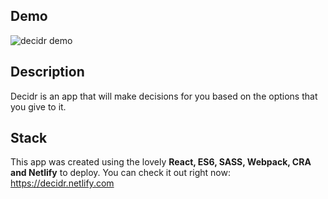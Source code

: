 ## Demo
![decidr demo](https://user-images.githubusercontent.com/4275841/44823590-1b51fe00-abc7-11e8-8b6a-939b82364e48.gif)

## Description
Decidr is an app that will make decisions for you based on the options that you give to it. 

## Stack
This app was created using the lovely **React, ES6, SASS, Webpack, CRA and Netlify** to deploy. You can check it out right now: https://decidr.netlify.com
